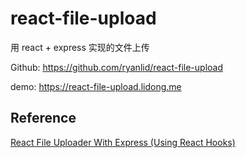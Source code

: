 # react-file-upload

用 react + express 实现的文件上传

Github: https://github.com/ryanlid/react-file-upload

demo: https://react-file-upload.lidong.me

## Reference

[React File Uploader With Express (Using React Hooks)](https://youtu.be/b6Oe2puTdMQ)
